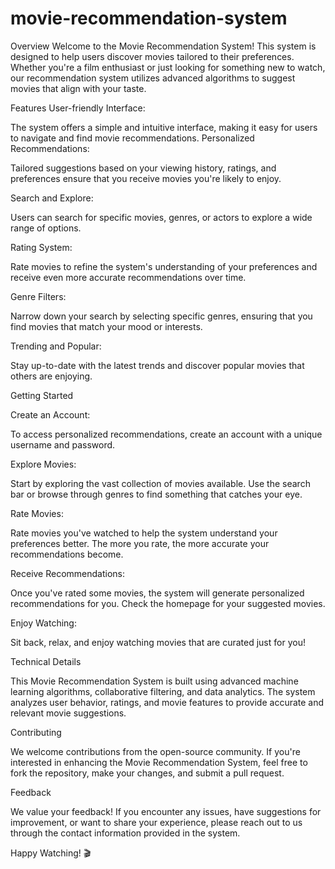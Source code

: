 # movie-recommendation-system

Overview
Welcome to the Movie Recommendation System! This system is designed to help users discover movies tailored to their preferences. Whether you're a film enthusiast or just looking for something new to watch, our recommendation system utilizes advanced algorithms to suggest movies that align with your taste.

Features
User-friendly Interface:

The system offers a simple and intuitive interface, making it easy for users to navigate and find movie recommendations.
Personalized Recommendations:

Tailored suggestions based on your viewing history, ratings, and preferences ensure that you receive movies you're likely to enjoy.

Search and Explore:

Users can search for specific movies, genres, or actors to explore a wide range of options.

Rating System:

Rate movies to refine the system's understanding of your preferences and receive even more accurate recommendations over time.

Genre Filters:

Narrow down your search by selecting specific genres, ensuring that you find movies that match your mood or interests.

Trending and Popular:

Stay up-to-date with the latest trends and discover popular movies that others are enjoying.

Getting Started

Create an Account:

To access personalized recommendations, create an account with a unique username and password.

Explore Movies:

Start by exploring the vast collection of movies available. Use the search bar or browse through genres to find something that catches your eye.

Rate Movies:

Rate movies you've watched to help the system understand your preferences better. The more you rate, the more accurate your recommendations become.

Receive Recommendations:

Once you've rated some movies, the system will generate personalized recommendations for you. Check the homepage for your suggested movies.

Enjoy Watching:

Sit back, relax, and enjoy watching movies that are curated just for you!

Technical Details

This Movie Recommendation System is built using advanced machine learning algorithms, collaborative filtering, and data analytics. The system analyzes user behavior, ratings, and movie features to provide accurate and relevant movie suggestions.

Contributing

We welcome contributions from the open-source community. If you're interested in enhancing the Movie Recommendation System, feel free to fork the repository, make your changes, and submit a pull request.

Feedback

We value your feedback! If you encounter any issues, have suggestions for improvement, or want to share your experience, please reach out to us through the contact information provided in the system.

Happy Watching! 🎬
